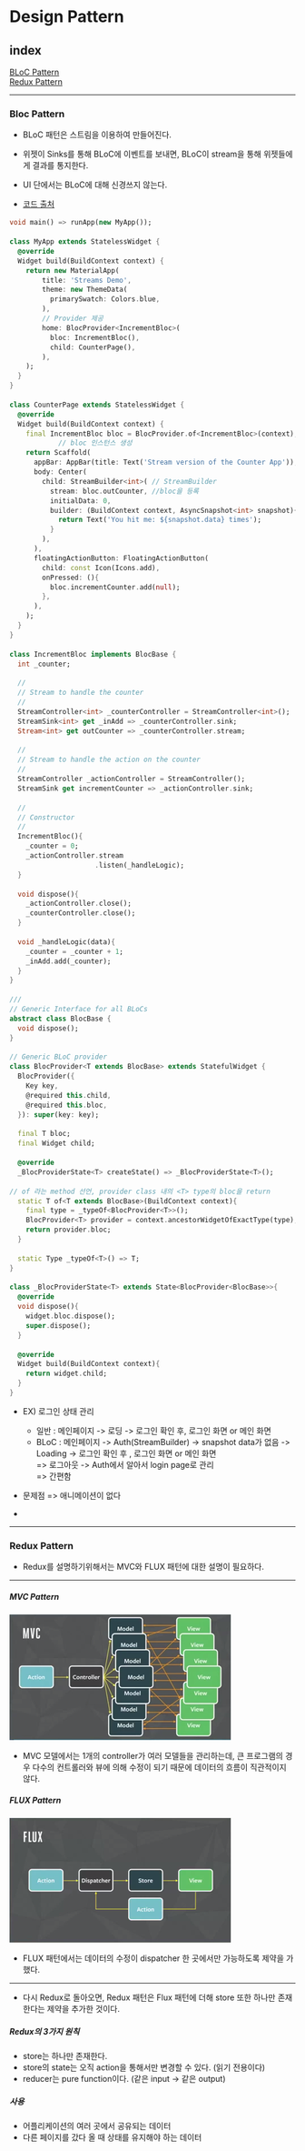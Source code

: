 # Design Pattern

## index  

[BLoC Pattern](#BLoC-Pattern)  
[Redux Pattern](#Redux-Pattern)

---

### Bloc Pattern

- BLoC 패턴은 스트림을 이용하여 만들어진다.
- 위젯이 Sinks를 통해 BLoC에 이벤트를 보내면, BLoC이 stream을 통해 위젯들에게 결과를 통지한다.  
- UI 단에서는 BLoC에 대해 신경쓰지 않는다.

 
 - [코드 출처](https://javaexpert.tistory.com/970)
~~~Dart
void main() => runApp(new MyApp());

class MyApp extends StatelessWidget {
  @override
  Widget build(BuildContext context) {
    return new MaterialApp(
        title: 'Streams Demo',
        theme: new ThemeData(
          primarySwatch: Colors.blue,
        ),
        // Provider 제공
        home: BlocProvider<IncrementBloc>(
          bloc: IncrementBloc(),
          child: CounterPage(),
        ),
    );
  }
}

class CounterPage extends StatelessWidget {
  @override
  Widget build(BuildContext context) {
    final IncrementBloc bloc = BlocProvider.of<IncrementBloc>(context);
            // bloc 인스턴스 생성
    return Scaffold(
      appBar: AppBar(title: Text('Stream version of the Counter App')),
      body: Center(
        child: StreamBuilder<int>( // StreamBuilder
          stream: bloc.outCounter, //bloc을 등록
          initialData: 0,
          builder: (BuildContext context, AsyncSnapshot<int> snapshot){
            return Text('You hit me: ${snapshot.data} times');
          }
        ),
      ),
      floatingActionButton: FloatingActionButton(
        child: const Icon(Icons.add),
        onPressed: (){
          bloc.incrementCounter.add(null);
        },
      ),
    );
  }
}

class IncrementBloc implements BlocBase {
  int _counter;

  //
  // Stream to handle the counter
  //
  StreamController<int> _counterController = StreamController<int>();
  StreamSink<int> get _inAdd => _counterController.sink;
  Stream<int> get outCounter => _counterController.stream;

  //
  // Stream to handle the action on the counter
  //
  StreamController _actionController = StreamController();
  StreamSink get incrementCounter => _actionController.sink;

  //
  // Constructor
  //
  IncrementBloc(){
    _counter = 0;
    _actionController.stream
                     .listen(_handleLogic);
  }

  void dispose(){
    _actionController.close();
    _counterController.close();
  }

  void _handleLogic(data){
    _counter = _counter + 1;
    _inAdd.add(_counter);
  }
}

///
// Generic Interface for all BLoCs
abstract class BlocBase {
  void dispose();
}

// Generic BLoC provider
class BlocProvider<T extends BlocBase> extends StatefulWidget {
  BlocProvider({
    Key key,
    @required this.child,
    @required this.bloc,
  }): super(key: key);

  final T bloc;
  final Widget child;

  @override
  _BlocProviderState<T> createState() => _BlocProviderState<T>();

// of 라는 method 선언, provider class 내의 <T> type의 bloc을 return
  static T of<T extends BlocBase>(BuildContext context){
    final type = _typeOf<BlocProvider<T>>();
    BlocProvider<T> provider = context.ancestorWidgetOfExactType(type);
    return provider.bloc;
  }

  static Type _typeOf<T>() => T;
}

class _BlocProviderState<T> extends State<BlocProvider<BlocBase>>{
  @override
  void dispose(){
    widget.bloc.dispose();
    super.dispose();
  }

  @override
  Widget build(BuildContext context){
    return widget.child;
  }
}

~~~

 
- EX) 로그인 상태 관리

    - 일반 : 메인페이지 -> 로딩 -> 로그인 확인 후, 로그인 화면 or 메인 화면
    - BLoC : 메인페이지 -> Auth(StreamBuilder) -> snapshot data가 없음 -> Loading -> 로그인 확인 후 , 로그인 화면 or 메인 화면    
    => 로그아웃 -> Auth에서 알아서 login page로 관리  
    => 간편함
- 문제점 => 애니메이션이 없다
-   


---
### Redux Pattern  

- Redux를 설명하기위해서는 MVC와 FLUX 패턴에 대한 설명이 필요하다. 

---  
##### MVC Pattern   
![MVC 패턴](Images/Patterns/MVC.png)  
- MVC 모델에서는 1개의 controller가 여러 모델들을 관리하는데,
큰 프로그램의 경우 다수의 컨트롤러와 뷰에 의해 수정이 되기 때문에 데이터의 흐름이 직관적이지 않다.

##### FLUX Pattern
![Flux 패턴](Images/Patterns/FLUX.png) 
- FLUX 패턴에서는 데이터의 수정이 dispatcher 한 곳에서만
가능하도록 제약을 가했다.

---
- 다시 Redux로 돌아오면, Redux 패턴은 Flux 패턴에 더해 store 또한 하나만 존재한다는 제약을 추가한 것이다.

##### Redux의 3가지 원칙
- store는 하나만 존재한다.
- store의 state는 오직 action을 통해서만 변경할 수 있다. (읽기 전용이다)
- reducer는 pure function이다. (같은 input -> 같은 output)

##### 사용
- 어플리케이션의 여러 곳에서 공유되는 데이터
- 다른 페이지를 갔다 올 때 상태를 유지해야 하는 데이터
